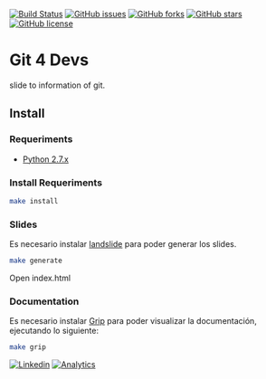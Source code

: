 [![Build Status](https://travis-ci.org/luismayta/slide-git4devs.svg)](https://travis-ci.org/luismayta/slide-git4devs)
[![GitHub issues](https://img.shields.io/github/issues/luismayta/slide-git4devs.svg)](https://github.com/luismayta/slide-git4devs)
[![GitHub forks](https://img.shields.io/github/forks/luismayta/slide-git4devs.svg)](https://github.com/luismayta/slide-git4devs)
[![GitHub stars](https://img.shields.io/github/stars/luismayta/slide-git4devs.svg)](https://github.com/luismayta/slide-git4devs)
[![GitHub license](https://img.shields.io/github/license/mashape/apistatus.svg?style=flat-square)](LICENSE)

# Git 4 Devs

slide to information of git.

## Install

### Requeriments

* [Python 2.7.x](http://python.org/download/)

### Install Requeriments

```bash
make install
```

### Slides

Es necesario instalar [landslide](https://github.com/adamzap/landslide) para poder generar los slides.

```bash
make generate
```

Open index.html

### Documentation

Es necesario instalar [Grip](https://github.com/joeyespo/grip) para poder visualizar la documentación, ejecutando lo siguiente:

```bash
make grip
```

[![Linkedin](http://www.linkedin.com/img/webpromo/btn_liprofile_blue_80x15.png)](http://pe.linkedin.com/in/luismayta)
[![Analytics](https://ga-beacon.appspot.com/UA-65019326-1/slide-git4devs/readme)](https://github.com/luismayta/slide-git4devs)
